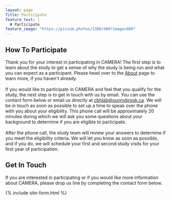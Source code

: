 ```yaml
---
layout: page
Title: Participate
feature_text: |
  # Participate
feature_image: "https://picsum.photos/1300/400?image=989"
---
```

## How To Participate
Thank you for your interest in participating in CAMERA! The first step is to learn about the study to get a sense of 
why the study is being run and what you can expect as a participant. Please head over to the [About](/about.md) page to
learn more, if you haven't already.
<br/><br/>
If you would like to participate in CAMERA and feel that you qualify for the study, the next step is to get in touch
with us by email. You can use the contact form below or email us directly at <a href="mailto:cbhlab@sunnybrook.ca">cbhlab@sunnybrook.ca</a>.
We will be in touch as soon as possible to set up a time to speak over the phone with you about your eligibility. This
phone call will be approximately 20 minutes during which we will ask you some questions about your background to determine 
if you are eligible to participate. 
<br/><br/>
After the phone call, the study team will review your answers to determine if you meet the eligibility criteria. We will
let you know as soon as possible, and if you do, we will schedule your first and second study visits for your first year
of participation. 

## Get In Touch
If you are interested in participating or if you would like more information about CAMERA, please drop us line by completing
the contact form below.

{% include site-form.html %}